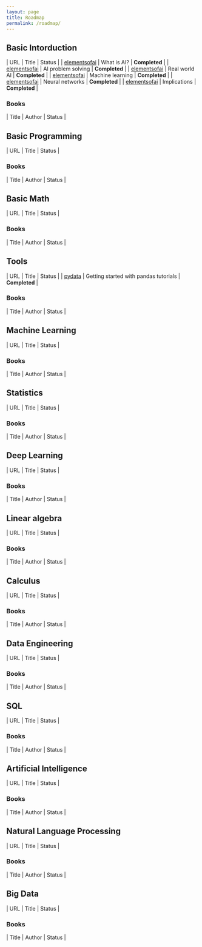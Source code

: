 ```yaml
---
layout: page
title: Roadmap
permalink: /roadmap/
---
```


## Basic Intorduction

| URL | Title | Status |
| [elementsofai](https://course.elementsofai.com/1) | What is AI? | **Completed**  |
| [elementsofai](https://course.elementsofai.com/2) | AI problem solving | **Completed**  |
| [elementsofai](https://course.elementsofai.com/3) | Real world AI | **Completed**  |
| [elementsofai](https://course.elementsofai.com/4) | Machine learning | **Completed**  |
| [elementsofai](https://course.elementsofai.com/5) | Neural networks | **Completed**  |
| [elementsofai](https://course.elementsofai.com/6) | Implications | **Completed**  |

### Books

| Title | Author | Status |


## Basic Programming 

| URL | Title | Status |

### Books

| Title | Author | Status |


## Basic Math

| URL | Title | Status |

### Books

| Title | Author | Status |


## Tools

| URL | Title | Status |
| [pydata](https://pandas.pydata.org/pandas-docs/stable/getting_started/intro_tutorials) | Getting started with pandas tutorials | **Completed** |

### Books

| Title | Author | Status |


## Machine Learning

| URL | Title | Status |

### Books

| Title | Author | Status |


## Statistics

| URL | Title | Status |

### Books

| Title | Author | Status |


## Deep Learning

| URL | Title | Status |

### Books

| Title | Author | Status |


## Linear algebra

| URL | Title | Status |

### Books

| Title | Author | Status |


## Calculus

| URL | Title | Status |

### Books

| Title | Author | Status |


## Data Engineering

| URL | Title | Status |

### Books

| Title | Author | Status |


## SQL

| URL | Title | Status |

### Books

| Title | Author | Status |


## Artificial Intelligence

| URL | Title | Status |

### Books

| Title | Author | Status |


## Natural Language Processing

| URL | Title | Status |

### Books

| Title | Author | Status |


## Big Data

| URL | Title | Status |

### Books


| Title | Author | Status |

